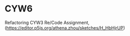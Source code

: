 # CYW6

Refactoring CYW3 Re/Code Assignment,(https://editor.p5js.org/athena.zhou/sketches/H_HbHjrUP)
